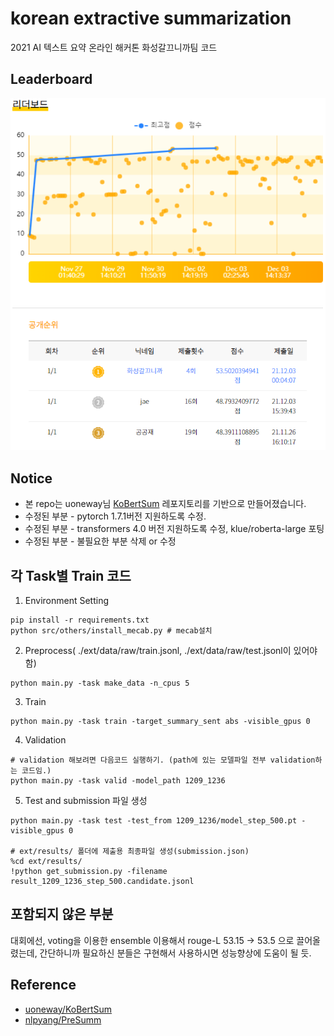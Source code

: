 # korean extractive summarization
2021 AI 텍스트 요약 온라인 해커톤 화성갈끄니까팀 코드

## Leaderboard
 ![1](./image/leaderboard.PNG)

## Notice

+ 본 repo는 uoneway님 [KoBertSum](https://github.com/uoneway/KoBertSum) 레포지토리를 기반으로 만들어졌습니다.
+ 수정된 부분 - pytorch 1.7.1버전 지원하도록 수정.
+ 수정된 부분 - transformers 4.0 버전 지원하도록 수정, klue/roberta-large 포팅
+ 수정된 부분 - 불필요한 부분 삭제 or 수정

## 각 Task별 Train 코드

1. Environment Setting
```console
pip install -r requirements.txt
python src/others/install_mecab.py # mecab설치
```

2. Preprocess( ./ext/data/raw/train.jsonl, ./ext/data/raw/test.jsonl이 있어야 함)
```console
python main.py -task make_data -n_cpus 5
```

3. Train
```console
python main.py -task train -target_summary_sent abs -visible_gpus 0
```

4. Validation
```console
# validation 해보려면 다음코드 실행하기. (path에 있는 모델파일 전부 validation하는 코드임.)
python main.py -task valid -model_path 1209_1236
```

5. Test and submission 파일 생성
```console
python main.py -task test -test_from 1209_1236/model_step_500.pt -visible_gpus 0

# ext/results/ 폴더에 제출용 최종파일 생성(submission.json)
%cd ext/results/
!python get_submission.py -filename result_1209_1236_step_500.candidate.jsonl
```

## 포함되지 않은 부분

대회에선, voting을 이용한 ensemble 이용해서 rouge-L 53.15 -> 53.5 으로 끌어올렸는데,
간단하니까 필요하신 분들은 구현해서 사용하시면 성능향상에 도움이 될 듯.


## Reference
- [uoneway/KoBertSum](https://github.com/uoneway/KoBertSum)
- [nlpyang/PreSumm](https://github.com/nlpyang/PreSumm)
